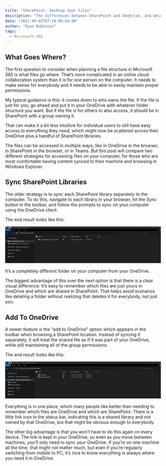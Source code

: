 ```yaml
---
title: "SharePoint: Desktop Sync Files"
description: "The differences between SharePoint and OneDrive, and which approach to use for desktop sync, can be confusing. Here's some help on the advantages of each."
date: "2021-04-02T07:18:00-04:00"
author: "Ryan Robinson"
tags:
  - Microsoft 365
---
```


## What Goes Where?

The first question to consider when planning a file structure in Microsoft 365 is what files go where. That’s more complicated in an online cloud collaboration system than it is for one person on the computer. It needs to make sense for everybody and it needs to be able to easily maintain proper permissions.

My typical guidance is this: it comes down to who owns the file. If the file is just for you, go ahead and put it in your OneDrive with whatever folder structure you want. But if the file is for others to also access, it should be in SharePoint with a group owning it.

That can make it a bit less intuitive for individual users to still have easy access to everything they need, which might now be scattered across their OneDrive plus a handful of SharePoint libraries.

The files can be accessed in multiple ways, like in OneDrive in the browser, in SharePoint in the browser, or in Teams. But this post will compare two different strategies for accessing files on your computer, for those who are most comfortable having content synced to their machine and browsing in Windows Explorer.

## Sync SharePoint Libraries

The older strategy is to sync each SharePoint library separately to the computer. To do this, navigate to each library in your browser, hit the Sync button in the toolbar, and follow the prompts to sync on your computer using the OneDrive client.

The end result looks like this:

!["Communication site – Documents library synced separately"](./sharepoint-library-synced-separately.png)

It’s a completely different folder on your computer from your OneDrive.

The biggest advantage of this over the next option is that there is a clear visual difference. It’s easy to remember which files are just yours in OneDrive and which are shared in SharePoint. That helps avoid scenarios like deleting a folder without realizing that deletes it for everybody, not just you.

## Add To OneDrive

A newer feature is the “add to OneDrive” option which appears in the toolbar when browsing a SharePoint location. Instead of syncing it separately, it will treat the shared file as if it was part of your OneDrive, while still maintaining all of the group permissions.

The end result looks like this:

!["Communication site’s documents are now in the business OneDrive alongside individual documents"](./sharepoint-library-added-to-onedrive.png)

Everything is in one place, which many people like better than needing to remember which files are OneDrive and which are SharePoint. There is a little link icon in the status bar, indicating this is a shared library and not owned by that OneDrive, but that might be obvious enough to everybody.

The other big advantage is that you won’t have to do this again on every device. The link is kept in your OneDrive, so even as you move between machines, you’ll only need to sync your OneDrive. If you’re on one machine all the time, that might not matter much, but even if you’re regularly switching from mobile to PC, it’s nice to know everything is always where you need it in OneDrive.
